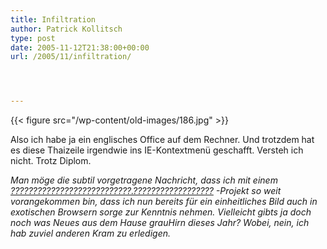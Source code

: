```yaml
---
title: Infiltration
author: Patrick Kollitsch
type: post
date: 2005-11-12T21:38:00+00:00
url: /2005/11/infiltration/




---
```

{{< figure src="/wp-content/old-images/186.jpg" >}}

Also ich habe ja ein englisches Office auf dem Rechner. Und trotzdem hat es diese Thaizeile irgendwie ins IE-Kontextmenü geschafft. Versteh ich nicht. Trotz Diplom.

_Man möge die subtil vorgetragene Nachricht, dass ich mit einem [???????????????????????????.??????????????????][1] -Projekt so weit vorangekommen bin, dass ich nun bereits für ein einheitliches Bild auch in exotischen Browsern sorge zur Kenntnis nehmen. Vielleicht gibts ja doch noch was Neues aus dem Hause grauHirn dieses Jahr? Wobei, nein, ich hab zuviel anderen Kram zu erledigen._

 [1]: http://grauhirn.org/
